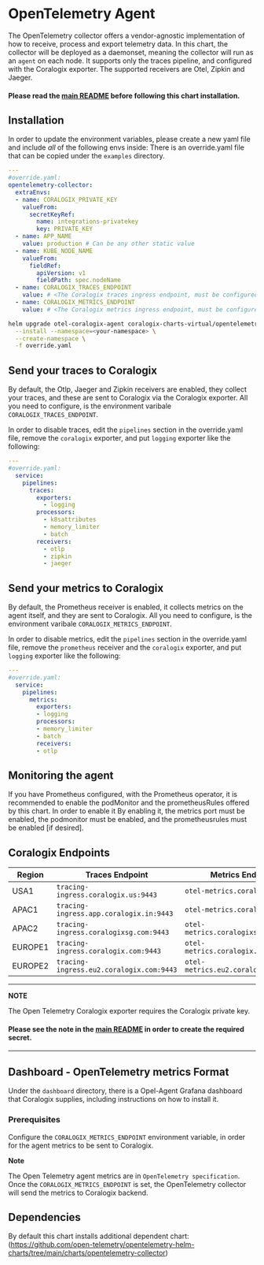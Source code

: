 # OpenTelemetry Agent
The OpenTelemetry collector offers a vendor-agnostic implementation of how to receive, process and export telemetry data. 
In this chart, the collector will be deployed as a daemonset, meaning the collector will run as an `agent` on each node.
It supports only the traces pipeline, and configured with the Coralogix exporter.
The supported receivers are Otel, Zipkin and Jaeger. 

#### Please read the [main README](https://github.com/coralogix/eng-integrations/blob/master/README.md) before following this chart installation.

## Installation
In order to update the environment variables, please create a new yaml file and include *all* of the following envs inside:
There is an override.yaml file that can be copied under the `examples` directory.

```yaml
---
#override.yaml:
opentelemetry-collector:
  extraEnvs:
  - name: CORALOGIX_PRIVATE_KEY
    valueFrom:
      secretKeyRef:
        name: integrations-privatekey
        key: PRIVATE_KEY
  - name: APP_NAME
    value: production # Can be any other static value
  - name: KUBE_NODE_NAME
    valueFrom:
      fieldRef:
        apiVersion: v1
        fieldPath: spec.nodeName
  - name: CORALOGIX_TRACES_ENDPOINT
    value: # <The Coralogix traces ingress endpoint, must be configured for sending traces>
  - name: CORALOGIX_METRICS_ENDPOINT
    value: # <The Coralogix metrics ingress endpoint, must be configured for sending metrics>
```

```bash
helm upgrade otel-coralogix-agent coralogix-charts-virtual/opentelemetry-coralogix \
  --install --namespace=<your-namespace> \
  --create-namespace \
  -f override.yaml
```

## Send your traces to Coralogix
By default, the Otlp, Jaeger and Zipkin receivers are enabled, they collect your traces, and these are sent to Coralogix via the Coralogix exporter. 
All you need to configure, is the environment varibale `CORALOGIX_TRACES_ENDPOINT`.

In order to disable traces, edit the `pipelines` section in the override.yaml file, remove the `coralogix` exporter, and put `logging` exporter like the following:
 
```yaml
---
#override.yaml:
  service:
    pipelines:
      traces:
        exporters:
          - logging
        processors:
          - k8sattributes
          - memory_limiter
          - batch
        receivers:
          - otlp
          - zipkin
          - jaeger
```  

## Send your metrics to Coralogix
By default, the Prometheus receiver is enabled, it collects metrics on the agent itself, and they are sent to Coralogix. 
All you need to configure, is the environment varibale `CORALOGIX_METRICS_ENDPOINT`.

In order to disable metrics, edit the `pipelines` section in the override.yaml file, remove the `prometheus` receiver and the `coralogix` exporter, and put `logging` exporter like the following:
 
```yaml
---
#override.yaml:
  service:
    pipelines:
      metrics:
        exporters:
        - logging
        processors:
        - memory_limiter
        - batch
        receivers:
        - otlp
```  

## Monitoring the agent
If you have Prometheus configured, with the Prometheus operator, it is recommended to enable the podMonitor and the prometheusRules offered by this chart. 
In order to enable it By enabling it, the metrics port must be enabled, the podmonitor must be enabled, and the prometheusrules must be enabled [if desired].

## Coralogix Endpoints

| Region  | Traces Endpoint                               | Metrics Endpoint	
|---------|-----------------------------------------------|-----------------------------------------------
| USA1	  | `tracing-ingress.coralogix.us:9443`           | `otel-metrics.coralogix.us:443`	
| APAC1   | `tracing-ingress.app.coralogix.in:9443`       | `otel-metrics.coralogix.in:443`
| APAC2   | `tracing-ingress.coralogixsg.com:9443`        | `otel-metrics.coralogixsg.com:443`
| EUROPE1 | `tracing-ingress.coralogix.com:9443`          | `otel-metrics.coralogix.com:443`
| EUROPE2 | `tracing-ingress.eu2.coralogix.com:9443`      | `otel-metrics.eu2.coralogix.com:443`

---
**NOTE**

The Open Telemetry Coralogix exporter requires the Coralogix private key.
#### Please see the note in the [main README](https://github.com/coralogix/eng-integrations/blob/master/README.md) in order to create the required secret.
---

## Dashboard - OpenTelemetry metrics Format 
Under the `dashboard` directory, there is a Opel-Agent Grafana dashboard that Coralogix supplies, including instructions on how to install it.

### Prerequisites
Configure the `CORALOGIX_METRICS_ENDPOINT` environment variable, in order for the agent metrics to be sent to Coralogix. 

**Note**

The Open Telemetry agent metrics are in `OpenTelemetry specification`.
Once the `CORALOGIX_METRICS_ENDPOINT` is set, the OpenTelemetry collector will send the metrics to Coralogix backend.

## Dependencies
By default this chart installs additional dependent chart:
(https://github.com/open-telemetry/opentelemetry-helm-charts/tree/main/charts/opentelemetry-collector)
